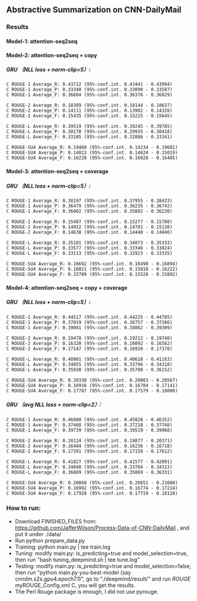 ## Abstractive Summarization on CNN-DailyMail

### Results
#### Model-1: attention-seq2seq

#### Model-2: attention-seq2seq + copy
##### GRU （NLL loss + norm-clip=5）:
```
C ROUGE-1 Average_R: 0.43722 (95%-conf.int. 0.43441 - 0.43994)
C ROUGE-1 Average_P: 0.33340 (95%-conf.int. 0.33090 - 0.33587)
C ROUGE-1 Average_F: 0.36604 (95%-conf.int. 0.36376 - 0.36829)

C ROUGE-2 Average_R: 0.18389 (95%-conf.int. 0.18144 - 0.18637)
C ROUGE-2 Average_P: 0.14111 (95%-conf.int. 0.13902 - 0.14328)
C ROUGE-2 Average_F: 0.15435 (95%-conf.int. 0.15225 - 0.15645)

C ROUGE-L Average_R: 0.39519 (95%-conf.int. 0.39245 - 0.39785)
C ROUGE-L Average_P: 0.30170 (95%-conf.int. 0.29935 - 0.30418)
C ROUGE-L Average_F: 0.33105 (95%-conf.int. 0.32886 - 0.33341)

C ROUGE-SU4 Average_R: 0.19460 (95%-conf.int. 0.19234 - 0.19681)
C ROUGE-SU4 Average_P: 0.14813 (95%-conf.int. 0.14624 - 0.15019)
C ROUGE-SU4 Average_F: 0.16220 (95%-conf.int. 0.16028 - 0.16405)
```
#### Model-3: attention-seq2seq + coverage

##### GRU （NLL loss + norm-clip=5）:
```
C ROUGE-1 Average_R: 0.38197 (95%-conf.int. 0.37955 - 0.38433)
C ROUGE-1 Average_P: 0.36479 (95%-conf.int. 0.36235 - 0.36742)
C ROUGE-1 Average_F: 0.36002 (95%-conf.int. 0.35802 - 0.36230)

C ROUGE-2 Average_R: 0.15487 (95%-conf.int. 0.15277 - 0.15708)
C ROUGE-2 Average_P: 0.14912 (95%-conf.int. 0.14701 - 0.15130)
C ROUGE-2 Average_F: 0.14638 (95%-conf.int. 0.14440 - 0.14846)

C ROUGE-L Average_R: 0.35101 (95%-conf.int. 0.34873 - 0.35333)
C ROUGE-L Average_P: 0.33577 (95%-conf.int. 0.33346 - 0.33824)
C ROUGE-L Average_F: 0.33113 (95%-conf.int. 0.32923 - 0.33335)

C ROUGE-SU4 Average_R: 0.16692 (95%-conf.int. 0.16490 - 0.16894)
C ROUGE-SU4 Average_P: 0.16021 (95%-conf.int. 0.15818 - 0.16222)
C ROUGE-SU4 Average_F: 0.15709 (95%-conf.int. 0.15528 - 0.15892)
```
#### Model-4: attention-seq2seq + copy + coverage

##### GRU （NLL loss + norm-clip=5）:
```
C ROUGE-1 Average_R: 0.44517 (95%-conf.int. 0.44225 - 0.44785)
C ROUGE-1 Average_P: 0.37019 (95%-conf.int. 0.36757 - 0.37286)
C ROUGE-1 Average_F: 0.39081 (95%-conf.int. 0.38862 - 0.39309)

C ROUGE-2 Average_R: 0.19478 (95%-conf.int. 0.19212 - 0.19740)
C ROUGE-2 Average_P: 0.16320 (95%-conf.int. 0.16092 - 0.16562)
C ROUGE-2 Average_F: 0.17147 (95%-conf.int. 0.16920 - 0.17378)

C ROUGE-L Average_R: 0.40901 (95%-conf.int. 0.40618 - 0.41163)
C ROUGE-L Average_P: 0.34055 (95%-conf.int. 0.33796 - 0.34318)
C ROUGE-L Average_F: 0.35930 (95%-conf.int. 0.35708 - 0.36152)

C ROUGE-SU4 Average_R: 0.20330 (95%-conf.int. 0.20083 - 0.20567)
C ROUGE-SU4 Average_P: 0.16916 (95%-conf.int. 0.16704 - 0.17141)
C ROUGE-SU4 Average_F: 0.17787 (95%-conf.int. 0.17579 - 0.18000)
```
##### GRU （avg NLL loss + norm-clip=2）：
```
C ROUGE-1 Average_R: 0.46080 (95%-conf.int. 0.45828 - 0.46352)
C ROUGE-1 Average_P: 0.37468 (95%-conf.int. 0.37218 - 0.37748)
C ROUGE-1 Average_F: 0.39739 (95%-conf.int. 0.39519 - 0.39968)

C ROUGE-2 Average_R: 0.20124 (95%-conf.int. 0.19877 - 0.20371)
C ROUGE-2 Average_P: 0.16484 (95%-conf.int. 0.16236 - 0.16718)
C ROUGE-2 Average_F: 0.17391 (95%-conf.int. 0.17158 - 0.17612)

C ROUGE-L Average_R: 0.41827 (95%-conf.int. 0.41577 - 0.42091)
C ROUGE-L Average_P: 0.34040 (95%-conf.int. 0.33784 - 0.34313)
C ROUGE-L Average_F: 0.36089 (95%-conf.int. 0.35869 - 0.36331)

C ROUGE-SU4 Average_R: 0.20868 (95%-conf.int. 0.20651 - 0.21080)
C ROUGE-SU4 Average_P: 0.16992 (95%-conf.int. 0.16774 - 0.17214)
C ROUGE-SU4 Average_F: 0.17928 (95%-conf.int. 0.17719 - 0.18128)
```

### How to run:
- Download FINISHED_FILES from: https://github.com/JafferWilson/Process-Data-of-CNN-DailyMail , and put it under ./data/
- Run python prepare_data.py
- Training: python main.py | tee train.log
- Tuning: modify main.py: is_predicting=true and model_selection=true, then run "bash tuning_deepmind.sh | tee tune.log"
- Testing: modify main.py: is_predicting=true and model_selection=false, then run "python main.py you-best-model (say cnndm.s2s.gpu4.epoch7.1)", go to "./deepmind/result/" and run  $ROUGE$ myROUGE_Config.xml C, you will get the results.
- The Perl Rouge package is enough, I did not use pyrouge.
